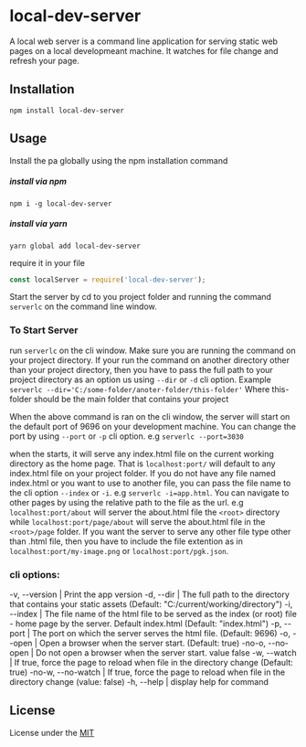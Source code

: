 # local-dev-server

A local web  server is a command line application for serving static web pages on a local developmeant machine. It watches for file change and refresh your page.


## Installation

`npm install local-dev-server`

## Usage
Install the pa globally using the npm installation command

##### install via npm
`npm i -g local-dev-server`

##### install via yarn
`yarn global add local-dev-server`

require it in your file
```javascript
const localServer = require('local-dev-server');
```

Start the server by cd to you project folder and running the command `serverlc` on the command line window.

### To Start Server
run `serverlc` on the cli window. Make sure you are running the command on your project directory. If your run the command on another directory other than your project directory, then you have to pass the full path to your project directory as an option us using `--dir` or `-d` cli option.
Example `serverlc --dir='C:/some-folder/anoter-folder/this-folder'` Where this-folder should be the main folder that contains your project

When the above command is ran on the cli window, the server will start on the default port of 9696 on your development machine. You can change the port by using `--port` or `-p` cli option. e.g `serverlc --port=3030`

when the starts, it will serve any index.html file on the  current working directory as the home page. That is `localhost:port/` will default to any index.html file on your project folder. If you do not have any file named index.html or you want to use to another file, you can pass the file name to the cli option `--index` or `-i`. e.g  `serverlc -i=app.html`.
You can navigate to other pages by using the relative path to the file as the url. e.g `localhost:port/about` will server the about.html file the `<root>` directory while `localhost:port/page/about` will serve the about.html file in the `<root>/page` folder.
If you want the server to serve any other file type other than .html file, then you have to include the file extention as in `localhost:port/my-image.png` or `localhost:port/pgk.json`.

### cli options:
  -v, --version |          Print the app version
  -d, --dir <string> |    The full path to the directory 
                         that contains your static assets (Default:
                         "C:/current/working/directory")
  -i, --index <string> |  The file name of the html file 
                        to be served as the index (or root) file -
                         home page  by the server. Default index.html (Default: "index.html")
  -p, --port <number> |   The port on which the server 
                         serves the html file. (Default:
                         9696)
  -o, --open <boolean> |  Open a browser when the server 
                         start. (Default: true)
  -no-o, --no-open     |  Do not open a browser when the 
                         server start. value false
  -w, --watch <boolean> | If true, force the page to 
                         reload when file in the directory change  (Default: true)
  -no-w, --no-watch    |  If true, force the page to 
                         reload when file in the directory change (value: false)
  -h, --help         |    display help for command



## License
License under the
[MIT](https://github.com/uniqueiyke/local-dev-server/blob/main/LICENSE)